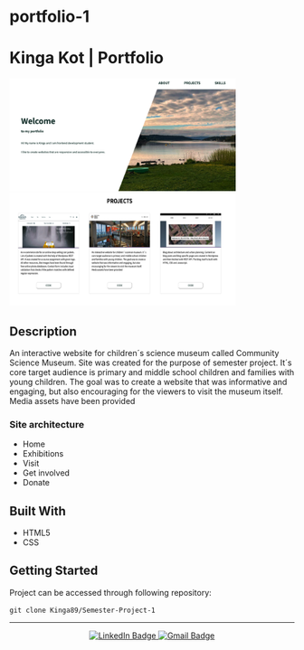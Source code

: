 # portfolio-1

<h1>Kinga Kot | Portfolio</h1>

<div id="images">
<img src="images/portfolio.png" width="400" height="200"/>
<img src="images/portfolio2.png" width="400" height="200"/>
</div>

<h2>Description</h2>
<p>An interactive website for children´s science museum called Community Science Museum. Site was created for the purpose of semester project. It´s core target audience is primary and middle school children and families with young children. The goal was to create a website that was informative and engaging, but also encouraging for the viewers to visit the museum itself. 
Media assets have been provided</p>

<h3>Site architecture</h3>
<ul>
<li>Home</li>
<li>Exhibitions </li>
<li>Visit</li>
<li>Get involved</li>
<li>Donate</li>
</ul>


<h2>Built With</h2> 
<ul>
<li>HTML5</li>
<li>CSS</li>
</ul>



<h2>Getting Started</h2> 
Project can be accessed through following repository: 


```
git clone Kinga89/Semester-Project-1
```

---

<div id="social" align="center">
<a href="https://www.linkedin.com/in/kinga-kot-3a4b8a149/">
  <img src="https://img.shields.io/badge/LinkedIn-blue?style=for-the-badge&logo=linkedin&logoColor=white" alt="LinkedIn Badge"/>
 </a>
  <a href="kotkiga89@gmail.com">
  <img src="https://img.shields.io/badge/Gmail-D14836?style=for-the-badge&logo=gmail&logoColor=white" alt="Gmail Badge"/>
 </a>
</div>


<div align="center">
  <img src="https://komarev.com/ghpvc/?username=Kinga89&style=flat-square&color=blue" alt=""/>
</div>

